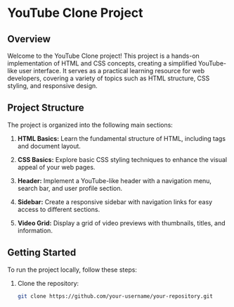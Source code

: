 # YouTube Clone Project

## Overview

Welcome to the YouTube Clone project! This project is a hands-on implementation of HTML and CSS concepts, creating a simplified YouTube-like user interface. It serves as a practical learning resource for web developers, covering a variety of topics such as HTML structure, CSS styling, and responsive design.

## Project Structure

The project is organized into the following main sections:

1. **HTML Basics:** Learn the fundamental structure of HTML, including tags and document layout.

2. **CSS Basics:** Explore basic CSS styling techniques to enhance the visual appeal of your web pages.

3. **Header:** Implement a YouTube-like header with a navigation menu, search bar, and user profile section.

4. **Sidebar:** Create a responsive sidebar with navigation links for easy access to different sections.

5. **Video Grid:** Display a grid of video previews with thumbnails, titles, and information.

## Getting Started

To run the project locally, follow these steps:

1. Clone the repository:

   ```bash
   git clone https://github.com/your-username/your-repository.git
